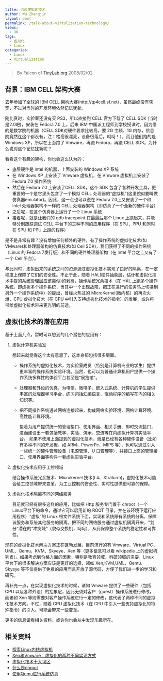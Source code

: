 ```yaml
---
title: 也谈虚拟化技术
author: Wu Zhangjin
layout: post
permalink: /talk-about-virtulization-technology/
views:
  - 36
tags:
  - 虚拟化
  - Linux
categories:
  - Linux
  - Virtualization
---
```


> By Falcon of [TinyLab.org][1]
> 2008/02/02


## 背景：IBM CELL 架构大赛

去年参加了全球的 IBM CELL 架构大赛(http://tp4cell.sf.net)，虽然最终没有获奖，不过对当时的开发环境依然记忆犹新。

刚比赛时，实验室还没有买 PS3，所以直接到 CELL 官方下载了 CELL SDK (当时是2.0吧)，安装在 Fedora 7.0 上，后来 IBM 中国派工程师到学校授课时，因为借的是数学院的机器（CELL SDK对硬件要求比较高，要 2G 主频、1G 内存，信息院竟然连这个都没有，注：楼高很漂亮，设备很落后，呵呵！），而且他们跑的是 Windows XP，所以在上面跑了 Vmware，再跑 Fedora，再跑 CELL SDK。为什么说对这个记忆犹新呢？

看看这个有趣的架构，你也会这么认为的：

  * 底层硬件是 Intel 的机器，上面安装的 Windows XP 系统
  * 在 Windows XP 上安装了 Vmware 虚拟机，在 Vmware 虚拟机上安装了 Fedora 7.0 操作系统
  * 然后在 Fedora 7.0 上安装了CELL SDK，这个 SDK 包含了各种开发工具，更重要的一个是它里头包含了一个模拟 CELL 处理器的“虚拟机”(这里貌似要叫做仿真器emulator)。因此，这一点也可以说在 Fedora 7.0上又安装了一个和 Intel 处理器架构不一样的 CELL 处理器架构（即仿真了一个全新的硬件平台）
  * 之后呢，在这个仿真器上运行了一个 Linux 系统
  * 接着呢，就是让我们的 gdb tracepoint 在最最后那个 Linux 上跑起来，并能够分别跟踪调试 CELL 平台下的三种不同的应用程序（在 SPU、PPU 和同时在 SPU 和 PPU 上跑的程序）

是不是非常有趣？没有增加任何额外的硬件，有了操作系统的虚拟化技术(如 VMware)和处理器架构的仿真技术(如 Cell SDK)，我们获得了不同的操作系统（Linux 的 Fedora 7发行版）和不同的硬件处理器架构（在 Intel 平台之上又有了一个 Cell 平台）。

与此同时，虚拟出来的系统之间的资源通过虚拟化技术实现了良好的隔离，在一定程度上保障了它们的安全性。不止于此，随着 HAL(硬件抽象层，估计和虚拟化技术中提的系统管理层应该类似)的剥离，操作系统冗余技术（在 HAL 上跑多个操作系统，即虚拟多个操作系统，当其中一个出现故障，把正在进行的任务马上切换到另外一个操作系统中）的提出，曾经火热过的 MicroKernel(微内核）的再次火爆，CPU 虚拟化技术（在 CPU 中引入支持虚拟化技术的指令）的发展，或许将带给虚拟化技术带来更光明的前途。

## 虚拟化技术的潜在应用

基于上面几点，暂时可以想到的几个潜在的应用有：

1. 虚拟计算机实验室

    想起来就觉得这个太有意思了，这本身都包括很多层面。

      * 操作系统的虚拟化技术，为实验室成员（特别是计算机专业的学生）提供更丰富的操作系统实验环境。当然，也可以为普通计算机用户提供一个操作系统多样性的体验平台甚至是“展览馆”。

      * 处理器和外设的仿真，为电信、微电子、嵌入式系统、计算机的学生提供丰富的处理器学习平台，练习包括汇编语言、驱动程序的编写在内的相关知识等。

      * 把不同操作系统通过网络连接起来，构成网络实验环境、网格计算环境、高性能计算环境。

        接着为用户提供统一的管理接口、使用界面、相关手册、即时交流接口，进而建设出一套包括教学、实验、演示、交流等在内虚拟计算机实验平台。 如果不使用上面提到的虚拟化技术，而是已经有各种硬件设备（比如有多种不同的开发板，如 ARM、PowerPc、MIPS 等），也可以通过引入一些统一的硬件管理设备（电源管理、U 口管理等），并接口上面的管理接口、使用界面等构件一套虚拟实验平台。

2. 虚拟化技术应用于工控领域

    结合操作系统冗余技术、Microkernel 技术(L4、Xtraturm)，虚拟化技术可能会给工控领域带来变革，为工业控制的安全性、实时性提供更可靠的保障。

3. 虚拟化技术隔离不同的网络服务

    目前就已经有很多这样的应用，比如把 Http 服务专门置于 chroot（一个Linux平台下的命令，通过它可以启用新的 ROOT 目录，并在该环境下运行应用程序）“虚拟”的 Linux 根文件系统下面，实现和系统原有系统的分离，保障该服务和系统其他服务的隔离。把不同的网络服务通过虚拟机隔离开来，“划分”潜在的“冲突域”（貌似交换机，呵呵），从此保障整个系统的稳定性和可靠性。

现在的虚拟化技术解决方案正在蓬勃发展，目前流行的有 Vmware、Virtual PC、UML、Qemu、KVM、Skyeye、Xen 等（更多信息可以看 wikipedia 上的虚拟机列表）。如果考虑到价格方面的因素，特别是教育领域、科研领域的需要，Linux 平台下的很多解决方案应该是更好的选择，诸如 Xen,KVM,UML、Qemu、Skyeye 等不仅提供了免费的应用而且开放了源代码，方便了我们进一步的学习和研究。

再补充一点，在实现虚拟化技术的时候，诸如 Vmware 提供了一些硬件（包括 CPU 以及各种外设）的抽象层，因此无须对客户（guest）操作系统进行修改，而诸如 Xen 等则需要对客户操作系统进行一定的修改，这代表了两种不同的虚拟化技术方向。不过，随着 CPU 虚拟化技术（在 CPU 中引入一些支持虚拟化的特殊指令）的引入，可能会带来一些变革。

更多的信息请看相关资料，或许你也会从中发现乐趣所在。

## 相关资料

  * [探索Linux内核虚拟机][2]
  * [Xen和Vmware：虚拟化的两种不同实现方式][3]
  * [虚拟化技术十大误区][4]
  * [什么是chroot][5]
  * [使用Qemu进行系统仿真][6]





 [1]: http://tinylab.org
 [2]: http://www.ibm.com/developerworks/cn/linux/l-linux-kvm/
 [3]: http://www.cnw.com.cn/cnw07/ServerStorage/virtualization/htm2007/20070718_23681.shtml
 [4]: http://vmware.banma.com/news/20070808/4440.shtml
 [5]: http://fanqiang.chinaunix.net/a1/b5/20010416/134954.html
 [6]: http://www.ibm.com/developerworks/cn/linux/l-qemu/index.html
